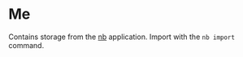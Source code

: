 # Me 
Contains storage from the [nb](https://github.com/xwmx/nb#overview) application. Import with the `nb import` command.
